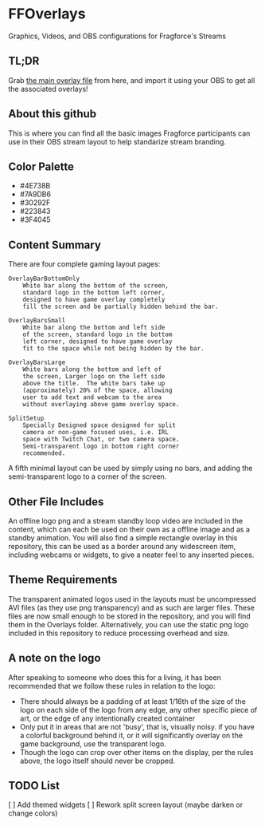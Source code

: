 # FFOverlays
Graphics, Videos, and OBS configurations for Fragforce's Streams

## TL;DR
Grab [the main overlay file](FragforceOverlay.overlay) from here, and import it using your OBS to get all the associated overlays!

## About this github
This is where you can find all the basic images Fragforce participants can use in their OBS stream layout to help standarize stream branding.

## Color Palette
* #4E738B
* #7A9DB6
* #30292F
* #223843
* #3F4045

## Content Summary
There are four complete gaming layout pages:
```
OverlayBarBottomOnly 	
	White bar along the bottom of the screen, 
	standard logo in the bottom left corner,
	designed to have game overlay completely 
	fill the screen and be partially hidden behind the bar.

OverlayBarsSmall
	White bar along the bottom and left side 
	of the screen, standard logo in the bottom 
	left corner, designed to have game overlay 
	fit to the space while not being hidden by the bar.

OverlayBarsLarge
	White bars along the bottom and left of 
	the screen, Larger logo on the left side
	above the title.  The white bars take up 
	(approximately) 20% of the space, allowing
	user to add text and webcam to the area 
	without overlaying above game overlay space.

SplitSetup
	Specially Designed space designed for split 
	camera or non-game focused uses, i.e. IRL 
	space with Twitch Chat, or two camera space.  
	Semi-transparent logo in bottom right corner
	recommended.
```
A fifth minimal layout can be used by simply using no bars, and adding the semi-transparent logo to a corner of the screen.

## Other File Includes
An offline logo png and a stream standby loop video are included in the content, which can each be used on their own as a offline image and as a standby animation.  You will also find a simple rectangle overlay in this repository, this can be used as a border around any widescreen item, including webcams or widgets, to give a neater feel to any inserted pieces.

## Theme Requirements
The transparent animated logos used in the layouts must be uncompressed AVI files (as they use png transparency) and as such are larger files.  These files are now small enough to be stored in the repository, and you will find them in the Overlays folder.  Alternatively, you can use the static png logo included in this repository to reduce processing overhead and size.

## A note on the logo
After speaking to someone who does this for a living, it has been recommended that we follow these rules in relation to the logo:
- There should always be a padding of at least 1/16th of the size of the logo on each side of the logo from any edge, any other specific piece of art, or the edge of any intentionally created container
- Only put it in areas that are not \'busy\', that is, visually noisy.  if you have a colorful background behind it, or it will significantly overlay on the game background, use the transparent logo.
- Though the logo can crop over other items on the display, per the rules above, the logo itself should never be cropped.

## TODO List
[ ] Add themed widgets
[ ] Rework split screen layout (maybe darken or change colors)

